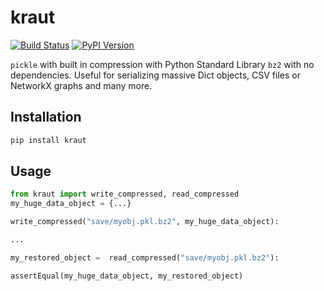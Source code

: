 # kraut

[![Build Status](https://github.com/nullscry/kraut/actions/workflows/ci.yml/badge.svg)](https://github.com/nullscry/kraut/actions/workflows/ci.yml)
[![PyPI Version](https://img.shields.io/pypi/v/kraut.svg)](https://pypi.python.org/pypi/kraut)

`pickle` with built in compression with Python Standard Library `bz2` with no dependencies. Useful for serializing massive Dict objects, CSV files or NetworkX graphs and many more.

## Installation

```sh
pip install kraut
```

## Usage

```python
from kraut import write_compressed, read_compressed
my_huge_data_object = {...}

write_compressed("save/myobj.pkl.bz2", my_huge_data_object):

...

my_restored_object =  read_compressed("save/myobj.pkl.bz2"):

assertEqual(my_huge_data_object, my_restored_object)
```
